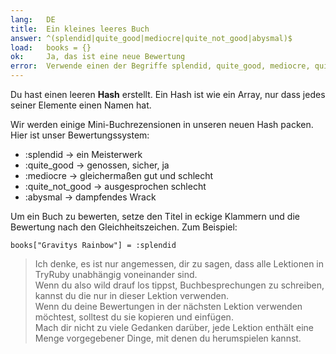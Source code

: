 ```yaml
---
lang:   DE
title:  Ein kleines leeres Buch
answer: ^(splendid|quite_good|mediocre|quite_not_good|abysmal)$
load:   books = {}
ok:     Ja, das ist eine neue Bewertung
error:  Verwende einen der Begriffe splendid, quite_good, mediocre, quite_not_good, abysmal.<br/>Den Doppelpunkt nicht vergessen
---
```


Du hast einen leeren __Hash__ erstellt. Ein Hash ist wie ein Array, nur dass 
jedes seiner Elemente einen Namen hat.

Wir werden einige Mini-Buchrezensionen in unseren neuen Hash packen. Hier ist 
unser Bewertungssystem:

- :splendid &rarr; ein Meisterwerk
- :quite\_good &rarr; genossen, sicher, ja
- :mediocre &rarr; gleichermaßen gut und schlecht
- :quite\_not\_good &rarr; ausgesprochen schlecht
- :abysmal &rarr; dampfendes Wrack

Um ein Buch zu bewerten, setze den Titel in eckige Klammern und die Bewertung 
nach den Gleichheitszeichen. Zum Beispiel:

    books["Gravitys Rainbow"] = :splendid

> Ich denke, es ist nur angemessen, dir zu sagen, dass alle Lektionen in TryRuby 
unabhängig voneinander sind.  
> Wenn du also wild drauf los tippst, Buchbesprechungen zu schreiben, kannst du 
die nur in dieser Lektion verwenden.  
> Wenn du deine Bewertungen in der nächsten Lektion verwenden möchtest, 
solltest du sie kopieren und einfügen.  
> Mach dir nicht zu viele Gedanken darüber, jede Lektion enthält eine Menge 
vorgegebener Dinge, mit denen du herumspielen kannst.
